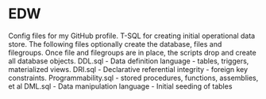 # EDW
Config files for my GitHub profile.
T-SQL for creating initial operational data store. The following files optionally create the database, files and filegroups. 
Once file and filegroups are in place, the scripts drop and create all database objects.
DDL.sql - Data definition language - tables, triggers, materialized views.
DRI.sql - Declarative referential integrity - foreign key constraints.
Programmability.sql - stored procedures, functions, assemblies, et al
DML.sql - Data manipulation language - Initial seeding of tables
